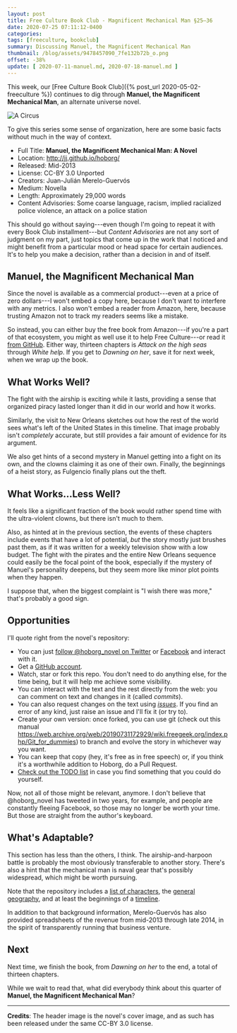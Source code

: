```yaml
---
layout: post
title: Free Culture Book Club - Magnificent Mechanical Man §25–36
date: 2020-07-25 07:11:12-0400
categories:
tags: [freeculture, bookclub]
summary: Discussing Manuel, the Magnificent Mechanical Man
thumbnail: /blog/assets/9478457090_7fe132b72b_o.png
offset: -38%
update: [ 2020-07-11-manuel.md, 2020-07-18-manuel.md ]
---
```


This week, our [Free Culture Book Club]({% post_url 2020-05-02-freeculture %}) continues to dig through **Manuel, the Magnificent Mechanical Man**, an alternate universe novel.

![A Circus](/blog/assets/9478457090_7fe132b72b_o.png "A circus, the book's cover image")

To give this series some sense of organization, here are some basic facts without much in the way of context.

 * Full Title:  **Manuel, the Magnificent Mechanical Man: A Novel**
 * Location:  <http://jj.github.io/hoborg/>
 * Released:  Mid-2013
 * License:  CC-BY 3.0 Unported
 * Creators:  Juan-Julián Merelo-Guervós
 * Medium:  Novella
 * Length:  Approximately 29,000 words
 * Content Advisories:  Some coarse language, racism, implied racialized police violence, an attack on a police station

This should go without saying---even though I'm going to repeat it with every Book Club installment---but *Content Advisories* are not any sort of judgment on my part, just topics that come up in the work that I noticed and might benefit from a particular mood or head space for certain audiences.  It's to help you make a decision, rather than a decision in and of itself.

## Manuel, the Magnificent Mechanical Man

Since the novel is available as a commercial product---even at a price of zero dollars---I won't embed a copy here, because I don't want to interfere with any metrics.  I also won't embed a reader from Amazon, here, because trusting Amazon not to track my readers seems like a mistake.

So instead, you can either buy the free book from Amazon---if you're a part of that ecosystem, you might as well use it to help Free Culture---or read it [from GitHub](https://github.com/JJ/hoborg/blob/master/text/text.md).  Either way, thirteen chapters is *Attack on the high seas* through *White help*.  If you get to *Dawning on her*, save it for next week, when we wrap up the book.

## What Works Well?

The fight with the airship is exciting while it lasts, providing a sense that organized piracy lasted longer than it did in our world and how it works.

Similarly, the visit to New Orleans sketches out how the rest of the world sees what's left of the United States in this timeline.  That image probably isn't *completely* accurate, but still provides a fair amount of evidence for its argument.

We also get hints of a second mystery in Manuel getting into a fight on its own, and the clowns claiming it as one of their own.  Finally, the beginnings of a heist story, as Fulgencio finally plans out the theft.

## What Works...Less Well?

It feels like a significant fraction of the book would rather spend time with the ultra-violent clowns, but there isn't much to them.

Also, as hinted at in the previous section, the events of these chapters include events that have a lot of potential, *but* the story mostly just brushes past them, as if it was written for a weekly television show with a low budget.  The fight with the pirates and the entire New Orleans sequence could easily be the focal point of the book, especially if the mystery of Manuel's personality deepens, but they seem more like minor plot points when they happen.

I suppose that, when the biggest complaint is "I wish there was more," that's probably a good sign.

## Opportunities

I'll quote right from the novel's repository:

 * You can just [follow @hoborg_novel on Twitter](http://twitter.com/hoborg_novel) or [Facebook](https://www.facebook.com/ManuelTheMagnificent) and interact with it.
 * Get a [GitHub account](http://github.com).
 * Watch, star or fork this repo. You don't need to do anything else, for the time being, but it will help me achieve some visibility.
 * You can interact with the text and the rest directly from the web:  you can comment on text and changes in it (called *commits*).
 * You can also request changes on the text using [*issues*](https://github.com/JJ/hoborg/issues). If you find an error of any kind, just raise an issue and I'll fix it (or try to).
 * Create your own version: once forked, you can use git (check out this manual <https://web.archive.org/web/20190731172929/wiki.freegeek.org/index.php/Git_for_dummies>) to branch and evolve the story in whichever way you want.
 * You can keep that copy (hey, it's free as in free speech) or, if you think it's a worthwhile addition to Hoborg, do a Pull Request.
 * [Check out the TODO list](https://github.com/JJ/hoborg/TODO.md) in case you find something that you could do yourself.

Now, not all of those might be relevant, anymore.  I don't believe that @hoborg_novel has tweeted in two years, for example, and people are constantly fleeing Facebook, so those may no longer be worth your time.  But those are straight from the author's keyboard.

## What's Adaptable?

This section has less than the others, I think.  The airship-and-harpoon battle is probably the most obviously transferable to another story.  There's also a hint that the mechanical man is naval gear that's possibly widespread, which might be worth pursuing.

Note that the repository includes a [list of characters](https://github.com/JJ/hoborg/blob/master/text/characters.md), the [general geography](https://github.com/JJ/hoborg/blob/master/text/geography.md), and at least the beginnings of a [timeline](https://github.com/JJ/hoborg/blob/master/text/timeline.md).

In addition to that background information, Merelo-Guervós has also provided spreadsheets of the revenue from mid-2013 through late 2014, in the spirit of transparently running that business venture.

## Next

Next time, we finish the book, from *Dawning on her* to the end, a total of thirteen chapters.

While we wait to read that, what did everybody think about this quarter of **Manuel, the Magnificent Mechanical Man**?

* * *

**Credits**:  The header image is the novel's cover image, and as such has been released under the same CC-BY 3.0 license.
